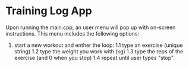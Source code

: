 # Training Log App

Upon running the main.cpp, an user menu will pop up with on-screen instructions. This menu includes the following options:
1. start a new workout and enther the loop:
     1.1 type an exercise (unique string)
     1.2 type the weight you work with (kg)
     1.3 type the reps of the exercise (and 0 when you stop)
     1.4 repeat until user types "stop"
